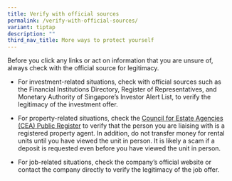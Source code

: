 ```yaml
---
title: Verify with official sources
permalink: /verify-with-official-sources/
variant: tiptap
description: ""
third_nav_title: More ways to protect yourself
---
```

<p>Before you click any links or act on information that you are unsure of,
always check with the official source for legitimacy.</p>
<ul data-tight="true" class="tight">
<li>
<p>For investment-related situations, check with official sources such as
the Financial Institutions Directory, Register of Representatives, and
Monetary Authority of Singapore’s Investor Alert List, to verify the legitimacy
of the investment offer.</p>
</li>
<li>
<p>For property-related situations, check the <a href="https://www.cea.gov.sg/aceas/public-register/ea/1" rel="noopener noreferrer nofollow" target="_blank">Council for Estate Agencies (CEA) Public Register</a> to
verify that the person you are liaising with is a registered property agent.
In addition, do not transfer money for rental units until you have viewed
the unit in person. It is likely a scam if a deposit is requested even
before you have viewed the unit in person.</p>
</li>
<li>
<p>For job-related situations, check the company’s official website or contact
the company directly to verify the legitimacy of the job offer.</p>
</li>
</ul>
<p></p>